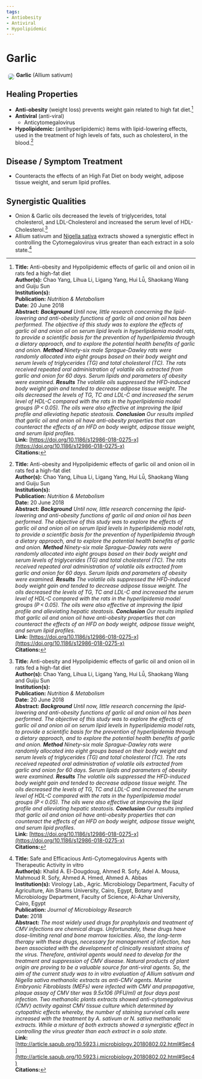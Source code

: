 ```yaml
---
tags:
- Antiobesity
- Antiviral
- Hypolipidemic
---
```

# Garlic

<img src="https://res.cloudinary.com/alchemist-cookbook/image/upload/w_200,f_auto/healing-items/garlic.jpg" style="border-radius: 5px; float:left; margin: 5px;">**Garlic** (Allium sativum)

## Healing Properties
- **Anti-obesity** (weight loss) prevents weight gain related to high fat diet.[^2]
- **Antiviral** (anti-viral)
    - Anticytomegalovirus
- **Hypolipidemic:** (antihyperlipidemic) items with lipid-lowering effects, used in the treatment of high levels of fats, such as cholesterol, in the blood.[^2]

## Disease / Symptom Treatment
- Counteracts the effects of an High Fat Diet on body weight, adipose tissue weight, and serum lipid profiles.

## Synergistic Qualities
- Onion & Garlic oils decreased the levels of triglycerides, total cholesterol, and LDL-Cholesterol and increased the serum level of HDL-Cholesterol.[^2]
-  Allium sativum and [Nigella sativa](/nigella-sativa) extracts showed a synergistic effect in controlling the Cytomegalovirus virus greater than each extract in a solo state.[^1]

[^1]: **Title:** Safe and Efficacious Anti-Cytomegalovirus Agents with Therapeutic Activity in vitro<br>**Author(s):** Khalid A. El-Dougdoug, Ahmed R. Sofy, Adel A. Mousa, Mahmoud R. Sofy, Ahmed A. Hmed, Ahmed A. Abbas<br>**Institution(s):** Virology Lab., Agric. Microbiology Department, Faculty of Agriculture, Ain Shams University, Cairo, Egypt, Botany and Microbiology Department, Faculty of Science, Al-Azhar University, Cairo, Egypt<br>**Publication:** <i>Journal of Microbiology Research</i><br>**Date:** 2018<br>**Abstract:** <i>The most widely used drugs for prophylaxis and treatment of CMV infections are chemical drugs. Unfortunately, these drugs have dose-limiting renal and bone marrow toxicities. Also, the long-term therapy with these drugs, necessary for management of infection, has been associated with the development of clinically resistant strains of the virus. Therefore, antiviral agents would need to develop for the treatment and suppression of CMV disease. Natural products of plant origin are proving to be a valuable source for anti-viral agents. So, the aim of the current study was to in vitro evaluation of Allium sativum and Nigella sativa methanolic extracts as anti-CMV agents. Murine Embryonic Fibroblasts (MEFs) were infected with CMV and propagative, plaque assay of CMV titer was 9.5x106 (PFU/ml) at four days post infection. Two methanolic plants extracts showed anti-cytomegalovirus (CMV) activity against CMV tissue culture which determined by cytopathic effects whereby, the number of staining survival cells were increased with the treatment by A. sativum or N. sativa methanolic extracts. While a mixture of both extracts showed a synergistic effect in controlling the virus greater than each extract in a solo state.</i><br>**Link:** [http://article.sapub.org/10.5923.j.microbiology.20180802.02.html#Sec4](http://article.sapub.org/10.5923.j.microbiology.20180802.02.html#Sec4)<br>**Citations:**   
[^2]: **Title:** Anti-obesity and Hypolipidemic effects of garlic oil and onion oil in rats fed a high-fat diet<br>**Author(s):** Chao Yang, Lihua Li, Ligang Yang, Hui Lǚ, Shaokang Wang and Guiju Sun<br>**Institution(s):** <br>**Publication:** <i>Nutrition & Metabolism</i><br>**Date:** 20 June 2018<br>**Abstract:** <i>**Background** Until now, little research concerning the lipid-lowering and anti-obesity functions of garlic oil and onion oil has been performed. The objective of this study was to explore the effects of garlic oil and onion oil on serum lipid levels in hyperlipidemia model rats, to provide a scientific basis for the prevention of hyperlipidemia through a dietary approach, and to explore the potential health benefits of garlic and onion. **Method** Ninety-six male Sprague-Dawley rats were randomly allocated into eight groups based on their body weight and serum levels of triglycerides (TG) and total cholesterol (TC). The rats received repeated oral administration of volatile oils extracted from garlic and onion for 60 days. Serum lipids and parameters of obesity were examined. **Results** The volatile oils suppressed the HFD-induced body weight gain and tended to decrease adipose tissue weight. The oils decreased the levels of TG, TC and LDL-C and increased the serum level of HDL-C compared with the rats in the hyperlipidemia model groups (P < 0.05). The oils were also effective at improving the lipid profile and alleviating hepatic steatosis. **Conclusion** Our results implied that garlic oil and onion oil have anti-obesity properties that can counteract the effects of an HFD on body weight, adipose tissue weight, and serum lipid profiles.</i><br>**Link:** [https://doi.org/10.1186/s12986-018-0275-x](https://doi.org/10.1186/s12986-018-0275-x)<br>**Citations:**   

<!-- [^1]: 
**Title:** [ ]( )<br>
**Publication:** [ ]( )<br>
**Date:** <br>
**Study Type:** Animal Study, Commentary, Human Study: In Vitro - In Vivo - In Silico, Human: Case Report, Meta Analysis, Review<br>
**Author(s):** <br>
**Institution(s):** <br>
**Abstract:** <br>
[IPFS Link](https://ipfs.io/ipfs/) -->

<!-- <img src="https://res.cloudinary.com/alchemist-cookbook/image/upload/w_200,f_auto/healing-items/acemannan.jpg" style="border-radius: 5px; border-width: 1px; border-color: #c9c9c9; border-style: solid;   display: block; margin-left: auto; margin-right: auto;"> -->